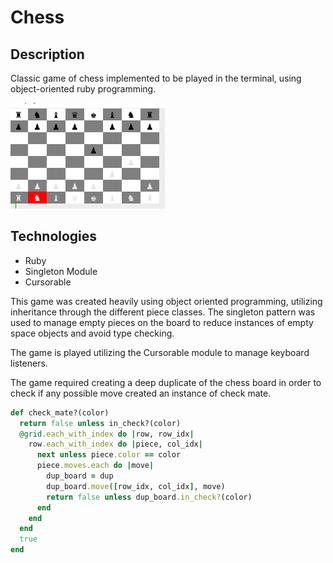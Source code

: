# Chess

## Description

Classic game of chess implemented to be played in the terminal, using object-oriented ruby programming.

![screenshot](./screenshot.png)

## Technologies

- Ruby
- Singleton Module
- Cursorable

This game was created heavily using object oriented programming, utilizing inheritance through the different piece classes. The singleton pattern was used to manage empty pieces on the board to reduce instances of empty space objects and avoid type checking.

The game is played utilizing the Cursorable module to manage keyboard listeners.

The game required creating a deep duplicate of the chess board in order to check if any possible move created an instance of  check mate.

```ruby
def check_mate?(color)
  return false unless in_check?(color)
  @grid.each_with_index do |row, row_idx|
    row.each_with_index do |piece, col_idx|
      next unless piece.color == color
      piece.moves.each do |move|
        dup_board = dup
        dup_board.move([row_idx, col_idx], move)
        return false unless dup_board.in_check?(color)
      end
    end
  end
  true
end
```
